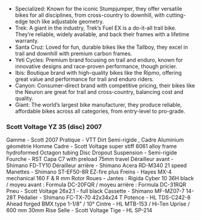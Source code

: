 * Specialized: Known for the iconic Stumpjumper, they offer versatile bikes for all disciplines, from cross-country to downhill, with cutting-edge tech like adjustable geometry.
* Trek: A giant in the industry, Trek’s Fuel EX is a do-it-all trail bike. They’re reliable, widely available, and back their frames with a lifetime warranty.
* Santa Cruz: Loved for fun, durable bikes like the Tallboy, they excel in trail and downhill with premium carbon frames.
* Yeti Cycles: Premium brand focusing on trail and enduro, known for innovative designs and race-proven performance, though pricier.
* Ibis: Boutique brand with high-quality bikes like the Ripmo, offering great value and performance for trail and enduro riders.
* Canyon: Consumer-direct brand with competitive pricing, their bikes like the Neuron are great for trail and cross-country, balancing cost and quality.
* Giant: The world’s largest bike manufacturer, they produce reliable, affordable bikes across all categories, from entry-level to pro-grade.

### Scott Voltage YZ 35 (disc) 2007
Gamme - Scott 2007
Pratique - VTT Dirt Semi-rigide , Cadre Aluminium géométrie Homme
Cadre - Scott Voltage super stiff 6061 alloy frame hydroformed Octagon tubing Disc Dropout
Suspension - Semi-rigide
Fourche - RST Capa C7 with preload 75mm travel
Dérailleur avant - Shimano FD-TY10
Dérailleur arrière - Shimano Acera RD-M340 21 speed
Manettes - Shimano ST-EF50-8R EZ-fire plus
Freins - Hayes MX-4 mechanical 160 F & R mm Rotor
Roues - Jantes : Rigida Cyber 10 36H black / moyeu avant : Formula DC-20FQR / moyeu arrière : Formula DC-31RQR
Pneu - Scott Voltage 26x2.1 - full black
Cassette - Shimano MF-MZ07-7 14-28T
Pédalier - Shimano FC-TX-70 42x34x24 T
Potence - HL TDS-C242-8 Ahead forged BMX type 1-1/8" / 10°
Cintre - HL MTB-153 / Hi-Ten Uprise / 600 mm 30mm Rise
Selle - Scott Voltage
Tige - HL SP-214
